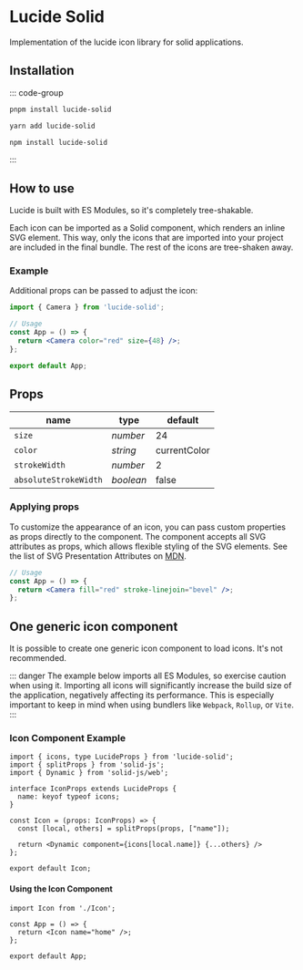 # Lucide Solid

Implementation of the lucide icon library for solid applications.

## Installation

::: code-group

```sh [pnpm]
pnpm install lucide-solid
```

```sh [yarn]
yarn add lucide-solid
```

```sh [npm]
npm install lucide-solid
```

:::

## How to use

Lucide is built with ES Modules, so it's completely tree-shakable.

Each icon can be imported as a Solid component, which renders an inline SVG element. This way, only the icons that are imported into your project are included in the final bundle. The rest of the icons are tree-shaken away.

### Example

Additional props can be passed to adjust the icon:

```jsx
import { Camera } from 'lucide-solid';

// Usage
const App = () => {
  return <Camera color="red" size={48} />;
};

export default App;
```

## Props

| name                  | type      | default      |
| --------------------- | --------- | ------------ |
| `size`                | *number*  | 24           |
| `color`               | *string*  | currentColor |
| `strokeWidth`         | *number*  | 2            |
| `absoluteStrokeWidth` | *boolean* | false        |

### Applying props

To customize the appearance of an icon, you can pass custom properties as props directly to the component. The component accepts all SVG attributes as props, which allows flexible styling of the SVG elements. See the list of SVG Presentation Attributes on [MDN](https://developer.mozilla.org/en-US/docs/Web/SVG/Attribute/Presentation).

```jsx
// Usage
const App = () => {
  return <Camera fill="red" stroke-linejoin="bevel" />;
};
```

## One generic icon component

It is possible to create one generic icon component to load icons. It's not recommended.

::: danger
The example below imports all ES Modules, so exercise caution when using it. Importing all icons will significantly increase the build size of the application, negatively affecting its performance. This is especially important  to keep in mind when using bundlers like `Webpack`, `Rollup`, or `Vite`.
:::

### Icon Component Example

```tsx
import { icons, type LucideProps } from 'lucide-solid';
import { splitProps } from 'solid-js';
import { Dynamic } from 'solid-js/web';

interface IconProps extends LucideProps {
  name: keyof typeof icons;
}

const Icon = (props: IconProps) => {
  const [local, others] = splitProps(props, ["name"]);

  return <Dynamic component={icons[local.name]} {...others} />
};

export default Icon;
```

#### Using the Icon Component

```tsx
import Icon from './Icon';

const App = () => {
  return <Icon name="home" />;
};

export default App;
```
